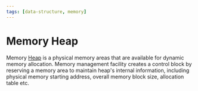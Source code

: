```yaml
---
tags: [data-structure, memory]
---
```


# Memory Heap

Memory [Heap](202202071755.md) is a physical memory areas that are available for
dynamic memory allocation. Memory management facility creates a control block by
reserving a memory area to maintain heap's internal information, including
physical memory starting address, overall memory block size, allocation table
etc.
